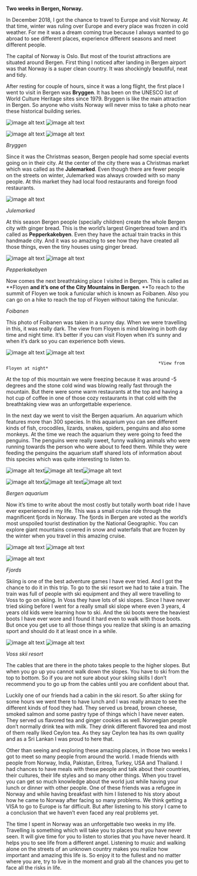 **Two weeks in Bergen, Norway.**

In December 2018, I got the chance to travel to Europe and visit Norway. At that time, winter was ruling over Europe and every place was frozen in cold weather. For me it was a dream coming true because I always wanted to go abroad to see different places, experience different seasons and meet different people. 

The capital of Norway is Oslo. But most of the tourist attractions are situated around Bergen. First thing I noticed after landing in Bergen airport was that Norway is a super clean country. It was shockingly beautiful, neat and tidy. 

After resting for couple of hours, since it was a long flight, the first place I went to visit in Bergen was **Bryggen**. It has been on the UNESCO list of World Culture Heritage sites since 1979. Bryggen is like the main attraction in Bergen. So anyone who visits Norway will never miss to take a photo near these historical building series.

   ![image alt text](image_0.jpg)     ![image alt text](image_1.jpg)                                                                                     

   ![image alt text](image_2.jpg)      ![image alt text](image_3.jpg)      

*Bryggen*

Since it was the Christmas season, Bergen people had some special events going on in their city. At the center of the city there was a Christmas market which was called as the **Julemarked**. Even though there are fewer people on the streets on winter, Julemarked was always crowded with so many people. At this market they had local food restaurants and foreign food restaurants. 

![image alt text](image_4.jpg)

*Julemarked*

At this season Bergen people (specially children) create the whole Bergen city with ginger bread. This is the world’s largest Gingerbread town and it’s called as **Pepperkakebyen**. Even they have the actual train tracks in this handmade city. And it was so amazing to see how they have created all those things, even the tiny houses using ginger bread.

![image alt text](image_5.jpg)  ![image alt text](image_6.jpg)                                                 

*Pepperkakebyen*

Now comes the next breathtaking place I visited in Bergen. This is called as **Floyen **and it’s one of the City Mountains in Bergen**. **To reach to the summit of Floyen we took a funicular which is known as Foibanen. Also you can go on a hike to reach the top of Floyen without taking the funicular. 

*Foibanen*

This photo of Foibanen was taken in a sunny day. When we were travelling in this, it was really dark. The view from Floyen is mind blowing in both day time and night time. It’s better if you can visit Floyen when it’s sunny and when it’s dark so you can experience both views. 

![image alt text](image_7.jpg)   ![image alt text](image_8.jpg)

                                                              *View from Floyen at night*

At the top of this mountain we were freezing because it was around -5 degrees and the stone cold wind was blowing really fast through the mountain. But there were some warm restaurants at the top and having a hot cup of coffee in one of those cozy restaurants in that cold with the breathtaking view was an unforgettable experience.

In the next day we went to visit the Bergen aquarium. An aquarium which features more than 300 species. In this aquarium you can see different kinds of fish, crocodiles, lizards, snakes, spiders, penguins and also some monkeys. At the time we reach the aquarium they were going to feed the penguins. The penguins were really sweet, funny walking animals who were running towards the person who were about to feed them. While they were feeding the penguins the aquarium staff shared lots of information about this species which was quite interesting to listen to.

![image alt text](image_9.jpg)![image alt text](image_10.jpg)![image alt text](image_11.jpg)

![image alt text](image_12.jpg)![image alt text](image_13.jpg)![image alt text](image_14.jpg)

*Bergen aquarium*

Now it’s time to write about the most costly but totally worth boat ride I have ever experienced in my life. This was a small cruise ride through the magnificent fjords in Norway. The fjords in Bergen are voted as the world’s most unspoiled tourist destination by the National Geographic. You can explore giant mountains covered in snow and waterfalls that are frozen by the winter when you travel in this amazing cruise. 

![image alt text](image_15.jpg)         ![image alt text](image_16.jpg)

![image alt text](image_17.jpg)

*Fjords*

Skiing is one of the best adventure games I have ever tried. And I got the chance to do it in this trip. To go to the ski resort we had to take a train. The train was full of people with ski equipment and they all were travelling to Voss to go on skiing. In Voss they have lots of ski slopes. Since I have never tried skiing before I went for a really small ski slope where even 3 years, 4 years old kids were learning how to ski. And the ski boots were the heaviest boots I have ever wore and I found it hard even to walk with those boots. But once you get use to all those things you realize that skiing is an amazing sport and should do it at least once in a while.

![image alt text](image_18.jpg)         ![image alt text](image_19.jpg)

*Voss skii resort*

The cables that are there in the photo takes people to the higher slopes. But when you go up you cannot walk down the slopes. You have to ski from the top to bottom. So if you are not sure about your skiing skills I don’t recommend you to go up from the cables until you are confident about that.

Luckily one of our friends had a cabin in the ski resort. So after skiing for some hours we went there to have lunch and I was really amaze to see the different kinds of food they had. They served us bread, brown cheese, smoked salmon and some pastry type of things which I have never eaten. They served us flavored tea and ginger cookies as well. Norwegian people don’t normally drink tea with milk. They drink different flavored tea and most of them really liked Ceylon tea. As they say Ceylon tea has its own quality and as a Sri Lankan I was proud to here that. 

Other than seeing and exploring these amazing places, in those two weeks I got to meet so many people from around the world. I made friends with people from Norway, India, Pakistan, Eritrea, Turkey, USA and Thailand. I had chances to have meals with these people and talk about their countries, their cultures, their life styles and so many other things. When you travel you can get so much knowledge about the world just while having your lunch or dinner with other people. One of these friends was a refugee in Norway and while having breakfast with him I listened to his story about how he came to Norway after facing so many problems. We think getting a VISA to go to Europe is far difficult. But after listening to his story I came to a conclusion that we haven’t even faced any real problems yet.

The time I spent in Norway was an unforgettable two weeks in my life. Travelling is something which will take you to places that you have never seen. It will give time for you to listen to stories that you have never heard. It helps you to see life from a different angel. Listening to music and walking alone on the streets of an unknown country makes you realize how important and amazing this life is. So enjoy it to the fullest and no matter where you are, try to live in the moment and grab all the chances you get to face all the risks in life.  

    

